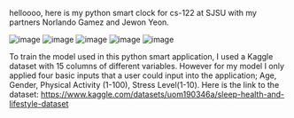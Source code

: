 helloooo,
here is my python smart clock for cs-122 at SJSU with my partners Norlando Gamez and Jewon Yeon.



![image](https://github.com/user-attachments/assets/91e2266a-8698-48bd-8547-2990ff1d75be)
![image](https://github.com/user-attachments/assets/558ff567-9a5d-4c83-9d6a-ebea839134e7)
![image](https://github.com/user-attachments/assets/08545af8-7ff2-48d8-a534-93a3d2d0d8eb)
![image](https://github.com/user-attachments/assets/214ab3c2-abae-4182-bb92-3e5915ea0fb4)
![image](https://github.com/user-attachments/assets/9e088e02-90ca-4088-9309-07e23b8c7dba)


To train the model used in this python smart application, I used a Kaggle dataset with 15 columns of different variables. However for my model I only applied four basic inputs that a user could input into the application; Age, Gender, Physical Activity (1-100), Stress Level(1-10).
Here is the link to the dataset: https://www.kaggle.com/datasets/uom190346a/sleep-health-and-lifestyle-dataset

